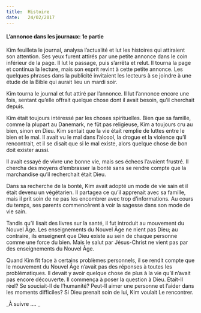 ```yaml
---
title:  Histoire
date:   24/02/2017
---
```


#### L’annonce dans les journaux: 1e partie 

Kim feuilleta le journal, analysa l’actualité et lut les histoires qui attiraient son attention. Ses yeux furent attirés par une petite annonce dans le coin inférieur de la page. Il lut le passage, puis s’arrêta et relut. Il tourna la page et continua la lecture, mais son esprit revint à cette petite annonce. Les quelques phrases dans la publicité invitaient les lecteurs à se joindre à une étude de la Bible qui aurait lieu un mardi soir. 

Kim tourna le journal et fut attiré par l’annonce. Il lut l’annonce encore une fois, sentant qu’elle offrait quelque chose dont il avait besoin, qu’il cherchait depuis. 

Kim était toujours intéressé par les choses spirituelles. Bien que sa famille, comme la plupart au Danemark, ne fût pas religieuse, Kim a toujours cru au bien, sinon en Dieu. Kim sentait que la vie était remplie de luttes entre le bien et le mal. Il avait vu le mal dans l’alcool, la drogue et la violence qu’il rencontrait, et il se disait que si le mal existe, alors quelque chose de bon doit exister aussi. 

Il avait essayé de vivre une bonne vie, mais ses échecs l’avaient frustré. Il chercha des moyens d’embrasser la bonté sans se rendre compte que la marchandise qu’il recherchait était Dieu. 

Dans sa recherche de la bonté, Kim avait adopté un mode de vie sain et il était devenu un végétarien. Il partagea ce qu’il apprenait avec sa famille, mais il prit soin de ne pas les encombrer avec trop d’informations. Au cours du temps, ses parents commencèrent à voir la sagesse dans son mode de vie sain. 

Tandis qu’il lisait des livres sur la santé, il fut introduit au mouvement du Nouvel Âge. Les enseignements du Nouvel Âge ne nient pas Dieu; au contraire, ils enseignent que Dieu existe au sein de chaque personne comme une force du bien. Mais le salut par Jésus-Christ ne vient pas par des enseignements du Nouvel Âge. 

Quand Kim fit face à certains problèmes personnels, il se rendit compte que le mouvement du Nouvel Âge n’avait pas des réponses à toutes les problématiques. Il devait y avoir quelque chose de plus à la vie qu’il n’avait pas encore découverte. Il commença à poser la question à Dieu. Était-Il réel? Se souciait-Il de l’humanité? Peut-Il aimer une personne et l’aider dans les moments difficiles? Si Dieu prenait soin de lui, Kim voulait Le rencontrer. 

_À suivre …. _
